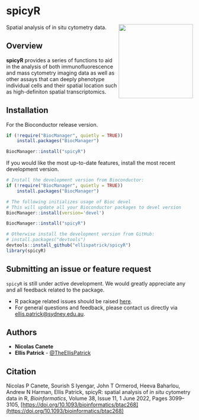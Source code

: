 # spicyR

<img src="https://raw.githubusercontent.com/ellispatrick/spicyR/master/inst/spicyR_ai_upscaled.png" align="right" width="200" />

Spatial analysis of in situ cytometry data.

## Overview


**spicyR** provides a series of functions to aid in the analysis of both 
    immunofluorescence and mass cytometry imaging data as well as other assays that 
    can deeply phenotype individual cells and their spatial location such as 
    high-definiton spatial transcriptomics. 

## Installation

For the Bioconductor release version.
```r
if (!require("BiocManager", quietly = TRUE))
    install.packages("BiocManager")

BiocManager::install("spicyR")
```

If you would like the most up-to-date features, install the most recent development version.
```r
# Install the development version from Bioconductor:
if (!require("BiocManager", quietly = TRUE))
    install.packages("BiocManager")

# The following initializes usage of Bioc devel
# This will update all your Bioconductor packages to devel version
BiocManager::install(version='devel')

BiocManager::install("spicyR")

# Otherwise install the development version from GitHub:
# install.packages("devtools")
devtools::install_github("ellispatrick/spicyR")
library(spicyR)
```

## Submitting an issue or feature request

`spicyR` is still under active development. We would greatly appreciate any and 
all feedback related to the package.

* R package related issues should be raised [here](https://github.com/ellispatrick/spicyR/issues).
* For general questions and feedback, please contact us directly via [ellis.patrick@sydney.edu.au](mailto:ellis.patrick@sydney.edu.au).


## Authors

* **Nicolas Canete**
* **Ellis Patrick**  - [@TheEllisPatrick](https://twitter.com/TheEllisPatrick)

## Citation

<div class="oxford-citation-text">

Nicolas P Canete, Sourish S Iyengar, John T Ormerod, Heeva Baharlou, Andrew N Harman, Ellis Patrick, spicyR: spatial analysis of _in situ_ cytometry data in R, _Bioinformatics_, Volume 38, Issue 11, 1 June 2022, Pages 3099–3105, [https://doi.org/10.1093/bioinformatics/btac268](https://doi.org/10.1093/bioinformatics/btac268)

</div>